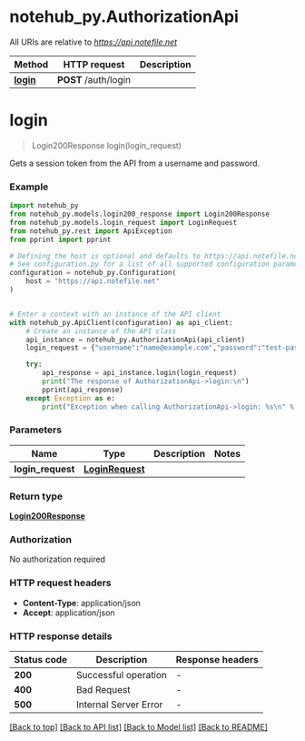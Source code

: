# notehub_py.AuthorizationApi

All URIs are relative to *https://api.notefile.net*

| Method                                 | HTTP request         | Description |
| -------------------------------------- | -------------------- | ----------- |
| [**login**](AuthorizationApi.md#login) | **POST** /auth/login |

# **login**

> Login200Response login(login_request)

Gets a session token from the API from a username and password.

### Example

```python
import notehub_py
from notehub_py.models.login200_response import Login200Response
from notehub_py.models.login_request import LoginRequest
from notehub_py.rest import ApiException
from pprint import pprint

# Defining the host is optional and defaults to https://api.notefile.net
# See configuration.py for a list of all supported configuration parameters.
configuration = notehub_py.Configuration(
    host = "https://api.notefile.net"
)


# Enter a context with an instance of the API client
with notehub_py.ApiClient(configuration) as api_client:
    # Create an instance of the API class
    api_instance = notehub_py.AuthorizationApi(api_client)
    login_request = {"username":"name@example.com","password":"test-password"} # LoginRequest |

    try:
        api_response = api_instance.login(login_request)
        print("The response of AuthorizationApi->login:\n")
        pprint(api_response)
    except Exception as e:
        print("Exception when calling AuthorizationApi->login: %s\n" % e)
```

### Parameters

| Name              | Type                                | Description | Notes |
| ----------------- | ----------------------------------- | ----------- | ----- |
| **login_request** | [**LoginRequest**](LoginRequest.md) |             |

### Return type

[**Login200Response**](Login200Response.md)

### Authorization

No authorization required

### HTTP request headers

- **Content-Type**: application/json
- **Accept**: application/json

### HTTP response details

| Status code | Description           | Response headers |
| ----------- | --------------------- | ---------------- |
| **200**     | Successful operation  | -                |
| **400**     | Bad Request           | -                |
| **500**     | Internal Server Error | -                |

[[Back to top]](#) [[Back to API list]](../README.md#documentation-for-api-endpoints) [[Back to Model list]](../README.md#documentation-for-models) [[Back to README]](../README.md)
